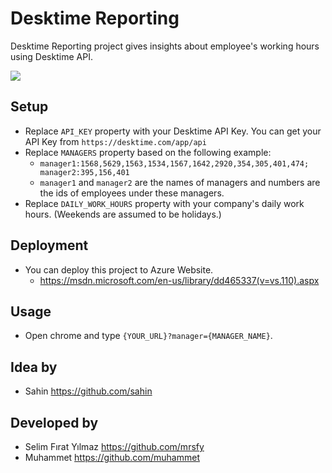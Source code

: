 # Desktime Reporting
Desktime Reporting project gives insights about employee's working hours using Desktime API.

![](https://raw.githubusercontent.com/svtek/desktime-reporting/master/screenshot_1.png)

## Setup
* Replace `API_KEY` property with your Desktime API Key. You can get your API Key from `https://desktime.com/app/api`
* Replace `MANAGERS` property based on the following example:
    * `manager1:1568,5629,1563,1534,1567,1642,2920,354,305,401,474; manager2:395,156,401`
    * `manager1` and `manager2` are the names of managers and numbers are the ids of employees under these managers.
* Replace `DAILY_WORK_HOURS` property with your company's daily work hours. (Weekends are assumed to be holidays.)

## Deployment
* You can deploy this project to Azure Website.
    * https://msdn.microsoft.com/en-us/library/dd465337(v=vs.110).aspx

## Usage
* Open chrome and type `{YOUR_URL}?manager={MANAGER_NAME}`.

## Idea by
* Sahin https://github.com/sahin

## Developed by
* Selim Fırat Yılmaz https://github.com/mrsfy
* Muhammet https://github.com/muhammet

